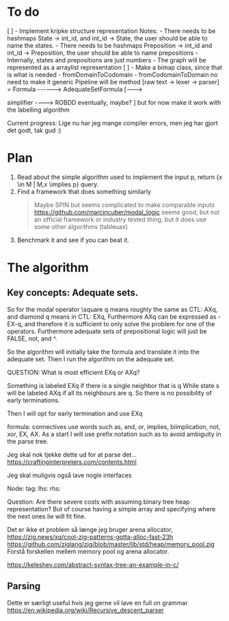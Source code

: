 # To do

[ ] - Implement kripke structure representation
	Notes:
	- There needs to be hashmaps State -> int_id, and int_id -> State, the user
	should be able to name the states.
	- There needs to be hashmaps Preposition -> int_id and int_id ->
	Preposition, the user should be able to name prepositions
	- Internally, states and prepositions are just numbers
	- The graph will be represented as a arraylist representation
	[ ] - Make a bimap class, since that is what is needed
		- fromDomainToCodomain
		- fromCodomainToDomain
		no need to make it generic
	Pipeline will be 
					method
[raw text -> lexer -> parser] =	Formula ------> AdequateSetFormula [--->

simplifier ----> ROBDD eventually, maybe? ] but for now make it work with the
labelling algorithm 

Current progress:
Lige nu har jeg mange compiler errors, men jeg har gjort det godt, tak gud :)



# Plan

1. Read about the simple algorithm used to implement the input p, return {x \in M | M,x \implies
   p} query. 
2. Find a framework that does something similarly
	> Maybe SPIN but seems complicated to make comparable inputs
	> https://github.com/marcincuber/modal_logic seems good, but not an
	official framework or industry tested thing, but it does use some other
	algorithms (tableuax)
3. Benchmark it and see if you can beat it.


# The algorithm
## Key concepts: Adequate sets.
So for the modal operator \square q means roughly the same as CTL: AXq, and
diamond q means in CTL: EXq, 
Furthermore AXq can be expressed as -EX-q, and therefore it is sufficient to
only solve the problem for one of the operators.
Furthermore adequate sets of prepositional logic will just be FALSE, not, and ^.

So the algorithm will initially take the formula and translate it into the
adequate set. Then I run the algorithm on the adequate set.

QUESTION: What is most efficient EXq or AXq?

Something is labeled EXq if there is a single neighbor that is q
While state s will be labeled AXq if all its neighbours are q. So there is no
possibility of early terminations.

Then I will opt for early termination and use EXq


formula:
connectives use words such as, and, or, implies, biimplication, not, xor, EX, AX. 
As a start I will use prefix notation such as to avoid ambiguity in the parse
tree.

Jeg skal nok tjekke dette ud for at parse det...
https://craftinginterpreters.com/contents.html

Jeg skal muligvis også lave nogle interfaces


Node:
tag:
lhs:
rhs:

Question: Are there severe costs with assuming binary tree heap representation?
But of course having a simple array and specifying where the next ones lie will
fit fine.

Det er ikke et problem så længe jeg bruger arena allocator, https://zig.news/xq/cool-zig-patterns-gotta-alloc-fast-23h
https://github.com/ziglang/zig/blob/master/lib/std/heap/memory_pool.zig
Forstå forskellen mellem memory pool og arena allocator.

https://keleshev.com/abstract-syntax-tree-an-example-in-c/

## Parsing

Dette er særligt useful hvis jeg gerne vil lave en full on grammar
https://en.wikipedia.org/wiki/Recursive_descent_parser
